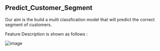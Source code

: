 ## Predict_Customer_Segment

Our aim is the build a multi classfication model that will predict the correct segment of customers.<br>

Feature Description is shown as follows :

![image](https://user-images.githubusercontent.com/42676839/111519285-f0c3f280-877c-11eb-89e3-a2154453d258.png)
